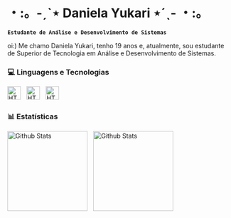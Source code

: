 # ・:。-ˏˋ⋆ Daniela Yukari ⋆ˊˎ- ・:。

**`Estudante de Análise e Desenvolvimento de Sistemas`**

oi:) Me chamo Daniela Yukari, tenho 19 anos e, atualmente, sou estudante de Superior de Tecnologia em Análise e Desenvolvimento de Sistemas.


### 💻 Linguagens e Tecnologias


<img
    align = "left"
    alt = "HTML"
    title = "HTML"
    width = "30px"
    style = "padding-right: 10px;"
    src="https://cdn.jsdelivr.net/gh/devicons/devicon@latest/icons/html5/html5-plain-wordmark.svg"  
/>

 
<img
    align = "left"
    alt = "HTML"
    title = "HTML"
    width = "30px"
    style = "padding-right: 10px;"
    src="https://cdn.jsdelivr.net/gh/devicons/devicon@latest/icons/css3/css3-plain-wordmark.svg" 
/>


<img
    align = "left"
    alt = "HTML"
    title = "HTML"
    width = "30px"
    style = "padding-right: 10px;"
    src="https://cdn.jsdelivr.net/gh/devicons/devicon@latest/icons/javascript/javascript-plain.svg" 
/>

<br>
<br>

### 📊 Estatísticas

<img
    align = "left"
    alt = "Github Stats"
    height = "180"
    style = "padding-right: 10px;"
    src="https://github-readme-stats.vercel.app/api?username=yuzleven&show_icons=true&theme=date_night&include_all_commits=true" 
/>

<img
    align = "left"
    alt = "Github Stats"
    height = "180"
    style = "padding-right: 50px;"
    src="https://github-readme-stats.vercel.app/api/top-langs/?username=yuzleven&theme=date_night&layout=compact&custom_title=Tecnologias" 
/>

